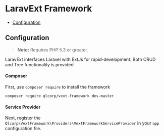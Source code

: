 # LaravExt Framework

- [Configuration](#configuration)

<a name="configuration"></a>
## Configuration

> **Note:** Requires PHP 5.3 or greater.

LaravExt interfaces Laravel with ExtJs for rapid-development.
Both CRUD and Tree functionality is provided

#### Composer

First, use `composer require` to install the framework

    composer require qlcorp/vext-framework dev-master

#### Service Provider

Next, register the `Qlcorp\VextFramework\Providers\VextFrameworkServiceProvider` in your `app` configuration file.